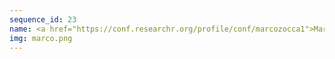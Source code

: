 ```yaml
---
sequence_id: 23
name: <a href="https://conf.researchr.org/profile/conf/marcozocca1">Marco Zocca</a>
img: marco.png
---
```

